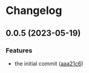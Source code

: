 # Changelog

## 0.0.5 (2023-05-19)


### Features

* the initial commit ([aaa21c6](https://github.com/0xProject/0x-parser/commit/aaa21c65fc2e5288c480e6bb6379c0157e7d6224))
